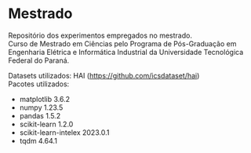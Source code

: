 # Mestrado
Repositório dos experimentos empregados no mestrado.  
Curso de Mestrado em Ciências pelo Programa de Pós-Graduação em Engenharia Elétrica e Informática Industrial da Universidade Tecnológica Federal do Paraná.

Datasets utilizados: HAI (https://github.com/icsdataset/hai)  
Pacotes utilizados:
- matplotlib               3.6.2
- numpy                    1.23.5
- pandas                   1.5.2
- scikit-learn             1.2.0
- scikit-learn-intelex     2023.0.1
- tqdm                     4.64.1
